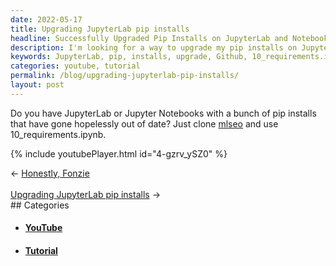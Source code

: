 ```yaml
---
date: 2022-05-17
title: Upgrading JupyterLab pip installs
headline: Successfully Upgraded Pip Installs on JupyterLab and Notebooks!
description: I'm looking for a way to upgrade my pip installs on JupyterLab and Jupyter Notebooks. I found a solution! I cloned mlseo from Github and used 10_requirements.ipynb. To learn more, I watched a video tutorial on YouTube. Check out my blog post to get the full scoop.
keywords: JupyterLab, pip, installs, upgrade, Github, 10_requirements.ipynb, video, tutorial, YouTube, May 17th, 2022, mlseo, clone
categories: youtube, tutorial
permalink: /blog/upgrading-jupyterlab-pip-installs/
layout: post
---
```



Do you have JupyterLab or Jupyter Notebooks with a bunch of pip installs that
have gone hopelessly out of date? Just clone
[mlseo](https://github.com/miklevin/mlseo/) and use 10_requirements.ipynb.

{% include youtubePlayer.html id="4-gzrv_ySZ0" %}


<div class="arrow-links"><div class="post-nav-prev"><span class="arrow">&larr;&nbsp;</span><a href="/blog/honestly-fonzie/">Honestly, Fonzie</a></div> &nbsp; <div class="post-nav-next"><a href="/blog/upgrading-jupyterlab-pip-installs/">Upgrading JupyterLab pip installs</a><span class="arrow">&nbsp;&rarr;</span></div></div>
## Categories

<ul>
<li><h4><a href='/youtube/'>YouTube</a></h4></li>
<li><h4><a href='/tutorial/'>Tutorial</a></h4></li></ul>